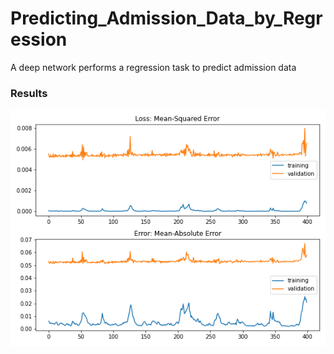 # Predicting_Admission_Data_by_Regression
A deep network performs a regression task to predict admission data


### Results
![](https://github.com/Friedrich94326/AI-and-Data-Science/blob/Python/Deep%20Learning/Projects/Predicting_Admmision_Data_by_Regression/Results/Plot_loss_and_error.png)

